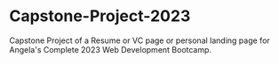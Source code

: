 # Capstone-Project-2023
Capstone Project of a Resume or VC page or personal landing page for Angela's Complete 2023 Web Development Bootcamp.
